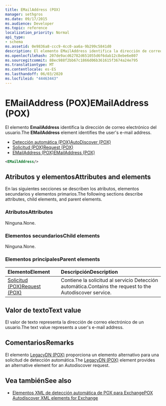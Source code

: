 ```yaml
---
title: EMailAddress (POX)
manager: sethgros
ms.date: 09/17/2015
ms.audience: Developer
ms.topic: reference
localization_priority: Normal
api_type:
- schema
ms.assetid: 0e9836a8-ccc9-4cc0-aa6a-9b299c5841d0
description: El elemento EMailAddress identifica la dirección de correo electrónico del usuario.
ms.openlocfilehash: 207de9acd62782d651055d6f6dab12c8ebe6e807
ms.sourcegitcommit: 88ec988f2bb67c1866d06b361615f3674a24e795
ms.translationtype: MT
ms.contentlocale: es-ES
ms.lasthandoff: 06/03/2020
ms.locfileid: "44463443"
---
```

# <a name="emailaddress-pox"></a><span data-ttu-id="7bba4-103">EMailAddress (POX)</span><span class="sxs-lookup"><span data-stu-id="7bba4-103">EMailAddress (POX)</span></span>

<span data-ttu-id="7bba4-104">El elemento **EmailAddress** identifica la dirección de correo electrónico del usuario.</span><span class="sxs-lookup"><span data-stu-id="7bba4-104">The **EMailAddress** element identifies the user's e-mail address.</span></span> 
  
- [<span data-ttu-id="7bba4-105">Detección automática (POX)</span><span class="sxs-lookup"><span data-stu-id="7bba4-105">AutoDiscover (POX)</span></span>](autodiscover-pox.md) 
- [<span data-ttu-id="7bba4-106">Solicitud (POX)</span><span class="sxs-lookup"><span data-stu-id="7bba4-106">Request (POX)</span></span>](request-pox.md) 
- [<span data-ttu-id="7bba4-107">EMailAddress (POX)</span><span class="sxs-lookup"><span data-stu-id="7bba4-107">EMailAddress (POX)</span></span>](emailaddress-pox.md)
  
```xml
<EMailAddress/>
```

## <a name="attributes-and-elements"></a><span data-ttu-id="7bba4-108">Atributos y elementos</span><span class="sxs-lookup"><span data-stu-id="7bba4-108">Attributes and elements</span></span>

<span data-ttu-id="7bba4-109">En las siguientes secciones se describen los atributos, elementos secundarios y elementos primarios.</span><span class="sxs-lookup"><span data-stu-id="7bba4-109">The following sections describe attributes, child elements, and parent elements.</span></span>
  
### <a name="attributes"></a><span data-ttu-id="7bba4-110">Atributos</span><span class="sxs-lookup"><span data-stu-id="7bba4-110">Attributes</span></span>

<span data-ttu-id="7bba4-111">Ninguna.</span><span class="sxs-lookup"><span data-stu-id="7bba4-111">None.</span></span>
  
### <a name="child-elements"></a><span data-ttu-id="7bba4-112">Elementos secundarios</span><span class="sxs-lookup"><span data-stu-id="7bba4-112">Child elements</span></span>

<span data-ttu-id="7bba4-113">Ninguna.</span><span class="sxs-lookup"><span data-stu-id="7bba4-113">None.</span></span>
  
### <a name="parent-elements"></a><span data-ttu-id="7bba4-114">Elementos principales</span><span class="sxs-lookup"><span data-stu-id="7bba4-114">Parent elements</span></span>

|<span data-ttu-id="7bba4-115">**Elemento**</span><span class="sxs-lookup"><span data-stu-id="7bba4-115">**Element**</span></span>|<span data-ttu-id="7bba4-116">**Descripción**</span><span class="sxs-lookup"><span data-stu-id="7bba4-116">**Description**</span></span>|
|:-----|:-----|
|[<span data-ttu-id="7bba4-117">Solicitud (POX)</span><span class="sxs-lookup"><span data-stu-id="7bba4-117">Request (POX)</span></span>](request-pox.md) <br/> |<span data-ttu-id="7bba4-118">Contiene la solicitud al servicio Detección automática.</span><span class="sxs-lookup"><span data-stu-id="7bba4-118">Contains the request to the Autodiscover service.</span></span>  <br/> |
   
## <a name="text-value"></a><span data-ttu-id="7bba4-119">Valor de texto</span><span class="sxs-lookup"><span data-stu-id="7bba4-119">Text value</span></span>

<span data-ttu-id="7bba4-120">El valor de texto representa la dirección de correo electrónico de un usuario.</span><span class="sxs-lookup"><span data-stu-id="7bba4-120">The text value represents a user's e-mail address.</span></span>
  
## <a name="remarks"></a><span data-ttu-id="7bba4-121">Comentarios</span><span class="sxs-lookup"><span data-stu-id="7bba4-121">Remarks</span></span>

<span data-ttu-id="7bba4-122">El elemento [LegacyDN (POX)](legacydn-pox.md) proporciona un elemento alternativo para una solicitud de detección automática.</span><span class="sxs-lookup"><span data-stu-id="7bba4-122">The [LegacyDN (POX)](legacydn-pox.md) element provides an alternative element for an Autodiscover request.</span></span> 
  
## <a name="see-also"></a><span data-ttu-id="7bba4-123">Vea también</span><span class="sxs-lookup"><span data-stu-id="7bba4-123">See also</span></span>

- [<span data-ttu-id="7bba4-124">Elementos XML de detección automática de POX para Exchange</span><span class="sxs-lookup"><span data-stu-id="7bba4-124">POX Autodiscover XML elements for Exchange</span></span>](pox-autodiscover-xml-elements-for-exchange.md)

